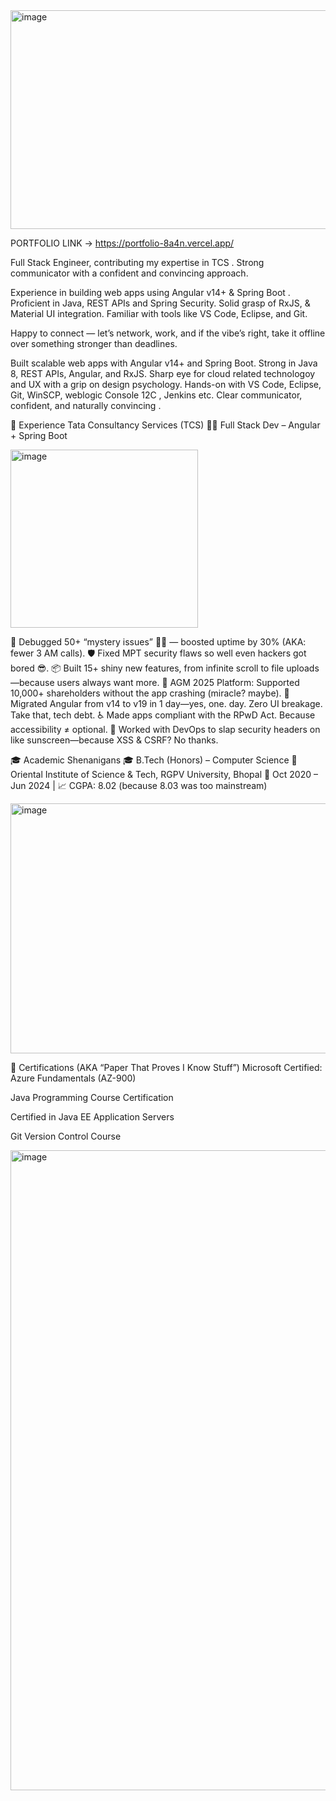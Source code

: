<img width="1400" height="350" alt="image" src="https://github.com/user-attachments/assets/1d85e62a-89ba-496a-a243-dba09885249f" />

PORTFOLIO LINK -> https://portfolio-8a4n.vercel.app/

Full Stack Engineer, contributing my expertise in TCS .
Strong communicator with a confident and convincing approach.

Experience in building web apps using Angular v14+ & Spring Boot . Proficient in Java, REST APIs and Spring Security. Solid grasp of RxJS, & Material UI integration. Familiar with tools like VS Code, Eclipse, and Git. 

Happy to connect — let’s network, work, and if the vibe’s right, take it offline over something stronger than deadlines.


Built scalable web apps with Angular v14+ and Spring Boot. Strong in Java 8, REST APIs, Angular, and RxJS. Sharp eye for cloud related technologoy and UX with a grip on design psychology. Hands-on with VS Code, Eclipse, Git, WinSCP, weblogic Console 12C , Jenkins etc. Clear communicator, confident, and naturally convincing .


💼 Experience 
Tata Consultancy Services (TCS)
🧑‍💻 Full Stack Dev – Angular + Spring Boot




<img width="300" height="285" alt="image" src="https://github.com/user-attachments/assets/c81fc03c-cbbc-4811-8642-0f357e94372b" />




🔧 Debugged 50+ “mystery issues” 🕵️‍♂️ — boosted uptime by 30% (AKA: fewer 3 AM calls).
🛡 Fixed MPT security flaws so well even hackers got bored 😎.
📦 Built 15+ shiny new features, from infinite scroll to file uploads—because users always want more.
🎤 AGM 2025 Platform: Supported 10,000+ shareholders without the app crashing (miracle? maybe).
🧼 Migrated Angular from v14 to v19 in 1 day—yes, one. day. Zero UI breakage. Take that, tech debt.
♿ Made apps compliant with the RPwD Act. Because accessibility ≠ optional.
🧱 Worked with DevOps to slap security headers on like sunscreen—because XSS & CSRF? No thanks.



🎓 Academic Shenanigans
🎓 B.Tech (Honors) – Computer Science
📍 Oriental Institute of Science & Tech, RGPV University, Bhopal
📅 Oct 2020 – Jun 2024 | 📈 CGPA: 8.02 (because 8.03 was too mainstream)








<img width="2000" height="400" alt="image" src="https://github.com/user-attachments/assets/2613b6a4-0046-462d-ac9c-7dc94e56b3f4" />






📜 Certifications (AKA “Paper That Proves I Know Stuff”)
Microsoft Certified: Azure Fundamentals (AZ-900)

Java Programming Course Certification

Certified in Java EE Application Servers

Git Version Control Course


<img width="1536" height="1024" alt="image" src="https://github.com/user-attachments/assets/94390761-8d79-44f7-a381-98f2440f7660" />








